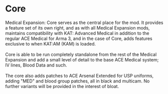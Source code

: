# Core

Medical Expansion: Core serves as the central place for the mod. It provides a feature set of its own right, and as with all Medical Expansion mods, maintains compatibility with KAT: Advanced Medical in addition to the regular ACE Medical for Arma 3, and in the case of Core, adds features exclusive to when KAT:AM (KAM) is loaded.\
\
Core is able to be run completely standalone from the rest of the Medical Expansion and add a small level of detail to the base ACE Medical system; IV lines, Blood Data and such.\
\
The core also adds patches to ACE Arsenal Extended for USP uniforms, adding "MED" and blood group patches, all in black and multicam. No further variants will be provided in the interest of bloat.
